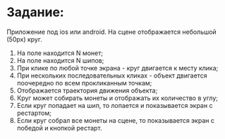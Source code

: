 # Задание:

Приложение под ios или android. На сцене отображается небольшой (50px) круг.

1. На поле находится N монет;
2. На поле находится N шипов;
3. При клике по любой точке экрана - круг двигается к месту клика;
4. При нескольких последовательных кликах - объект двигается поочередно по всем прокликанным точкам;
5. Отображается траектория движения объекта;
6. Круг может собирать монеты и отображать их количество в углу;
7. Если круг попадает на шип, то лопается и показывается экран с рестартом;
8. Если круг собрал все монеты на сцене, то показывается экран с победой и кнопкой рестарт.
